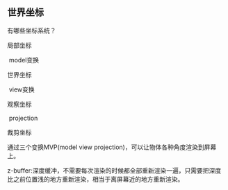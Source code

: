 ## 世界坐标

有哪些坐标系统？

局部坐标      

​			model变换

世界坐标

​			view变换

观察坐标

​			projection

裁剪坐标



通过三个变换MVP(model view projection)，可以让物体各种角度渲染到屏幕上。

z-buffer:深度缓冲，不需要每次渲染的时候都全部重新渲染一遍，只需要把深度比之前位置浅的地方重新渲染，相当于离屏幕近的地方重新渲染。